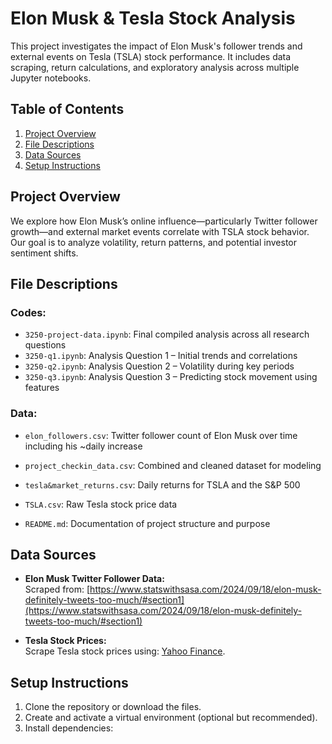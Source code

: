 # Elon Musk & Tesla Stock Analysis

This project investigates the impact of Elon Musk's follower trends and external events on Tesla (TSLA) stock performance. It includes data scraping, return calculations, and exploratory analysis across multiple Jupyter notebooks.

## Table of Contents

1. [Project Overview](#project-overview)
2. [File Descriptions](#file-descriptions)
3. [Data Sources](#data-sources)
4. [Setup Instructions](#setup-instructions)

## Project Overview

We explore how Elon Musk’s online influence—particularly Twitter follower growth—and external market events correlate with TSLA stock behavior. Our goal is to analyze volatility, return patterns, and potential investor sentiment shifts.

## File Descriptions

### Codes:

- `3250-project-data.ipynb`: Final compiled analysis across all research questions
- `3250-q1.ipynb`: Analysis Question 1 – Initial trends and correlations
- `3250-q2.ipynb`: Analysis Question 2 – Volatility during key periods
- `3250-q3.ipynb`: Analysis Question 3 – Predicting stock movement using features

### Data:

- `elon_followers.csv`: Twitter follower count of Elon Musk over time including his ~daily increase
- `project_checkin_data.csv`: Combined and cleaned dataset for modeling
- `tesla&market_returns.csv`: Daily returns for TSLA and the S&P 500
- `TSLA.csv`: Raw Tesla stock price data

- `README.md`: Documentation of project structure and purpose

## Data Sources

- **Elon Musk Twitter Follower Data:**  
  Scraped from: [https://www.statswithsasa.com/2024/09/18/elon-musk-definitely-tweets-too-much/#section1](https://www.statswithsasa.com/2024/09/18/elon-musk-definitely-tweets-too-much/#section1)

- **Tesla Stock Prices:**  
  Scrape Tesla stock prices using: [Yahoo Finance](https://finance.yahoo.com/quote/TSLA/history).

## Setup Instructions

1. Clone the repository or download the files.
2. Create and activate a virtual environment (optional but recommended).
3. Install dependencies:
